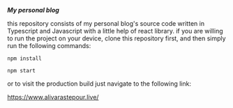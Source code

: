 ***My personal blog***

this repository consists of my personal blog's source code written in Typescript and Javascript with a little help of react library.
if you are willing to run the project on your device, clone this repository first, and then simply run the following commands:
```
npm install
```
```
npm start
```
or to visit the production build just navigate to the following link:

https://www.alivarastepour.live/
